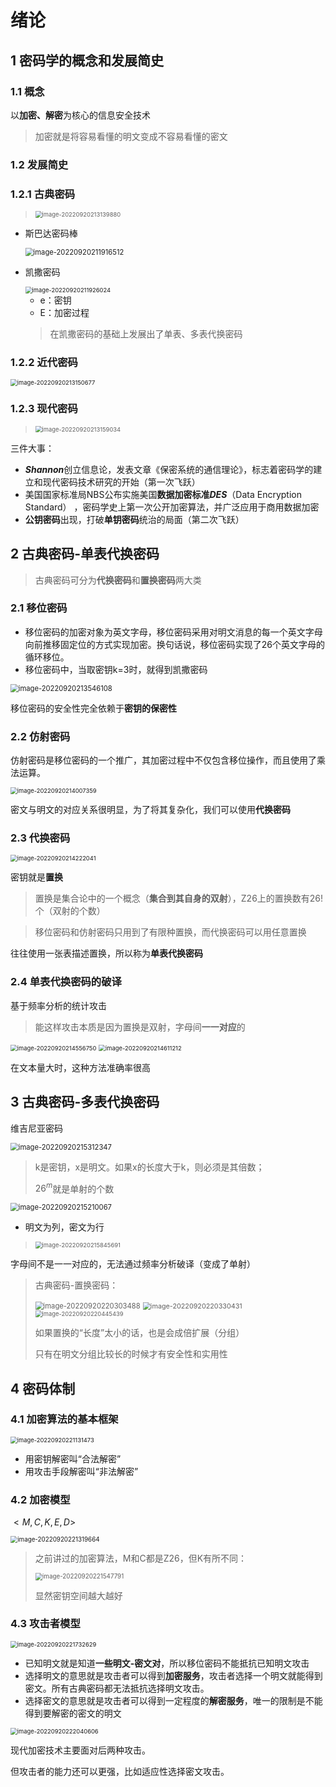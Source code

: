 # 绪论

## 1 密码学的概念和发展简史

### 1.1 概念

以**加密、解密**为核心的信息安全技术

> 加密就是将容易看懂的明文变成不容易看懂的密文

### 1.2 发展简史

### 1.2.1 古典密码

> <img src="README.assets/image-20220920213139880.png" alt="image-20220920213139880" style="zoom:67%;" />

- 斯巴达密码棒

  <img src="README.assets/image-20220920211916512.png" alt="image-20220920211916512" style="zoom:80%;" />

- 凯撒密码

  <img src="README.assets/image-20220920211926024.png" alt="image-20220920211926024" style="zoom:67%;" />

  - e：密钥
  - E：加密过程

  > 在凯撒密码的基础上发展出了单表、多表代换密码

### 1.2.2 近代密码

<img src="README.assets/image-20220920213150677.png" alt="image-20220920213150677" style="zoom:67%;" />

### 1.2.3 现代密码

> <img src="README.assets/image-20220920213159034.png" alt="image-20220920213159034" style="zoom:67%;" />

三件大事：

- ***Shannon***创立信息论，发表文章《保密系统的通信理论》，标志着密码学的建立和现代密码技术研究的开始（第一次飞跃）
- 美国国家标准局NBS公布实施美国**数据加密标准*DES***（Data Encryption Standard） ，密码学史上第一次公开加密算法，并广泛应用于商用数据加密
- **公钥密码**出现，打破**单钥密码**统治的局面（第二次飞跃）



## 2 古典密码-单表代换密码

> 古典密码可分为**代换密码**和**置换密码**两大类

### 2.1 移位密码

- 移位密码的加密对象为英文字母，移位密码采用对明文消息的每一个英文字母向前推移固定位的方式实现加密。换句话说，移位密码实现了26个英文字母的循环移位。
- 移位密码中，当取密钥k=3时，就得到凯撒密码

<img src="README.assets/image-20220920213546108.png" alt="image-20220920213546108" style="zoom:80%;" />

移位密码的安全性完全依赖于**密钥的保密性**



### 2.2 仿射密码

仿射密码是移位密码的一个推广，其加密过程中不仅包含移位操作，而且使用了乘法运算。

<img src="README.assets/image-20220920214007359.png" alt="image-20220920214007359" style="zoom:67%;" />

密文与明文的对应关系很明显，为了将其复杂化，我们可以使用**代换密码**



### 2.3 代换密码

<img src="README.assets/image-20220920214222041.png" alt="image-20220920214222041" style="zoom:67%;" />

密钥就是**置换**

> 置换是集合论中的一个概念（**集合到其自身的双射**），Z26上的置换数有$26!$个（双射的个数）

> 移位密码和仿射密码只用到了有限种置换，而代换密码可以用任意置换

往往使用一张表描述置换，所以称为**单表代换密码**



### 2.4 单表代换密码的破译

基于频率分析的统计攻击

> 能这样攻击本质是因为置换是双射，字母间**一一对应**的

<img src="README.assets/image-20220920214556750.png" alt="image-20220920214556750" style="zoom:67%;" />

<img src="README.assets/image-20220920214611212.png" alt="image-20220920214611212" style="zoom:67%;" />

在文本量大时，这种方法准确率很高



## 3 古典密码-多表代换密码

维吉尼亚密码

<img src="README.assets/image-20220920215312347.png" alt="image-20220920215312347" style="zoom:80%;" />

> k是密钥，x是明文。如果x的长度大于k，则必须是其倍数；
>
> $26^m$就是单射的个数

<img src="README.assets/image-20220920215210067.png" alt="image-20220920215210067" style="zoom:80%;" />

- 明文为列，密文为行

> <img src="README.assets/image-20220920215845691.png" alt="image-20220920215845691" style="zoom:67%;" />

字母间不是一一对应的，无法通过频率分析破译（变成了单射）

> 古典密码-置换密码：
>
> <img src="README.assets/image-20220920220303488.png" alt="image-20220920220303488" style="zoom:80%;" />
>
> <img src="README.assets/image-20220920220330431.png" alt="image-20220920220330431" style="zoom:77%;" />
>
> <img src="README.assets/image-20220920220445439.png" alt="image-20220920220445439" style="zoom:67%;" />
>
> 如果置换的“长度”太小的话，也是会成倍扩展（分组）
>
> 只有在明文分组比较长的时候才有安全性和实用性

## 4 密码体制

### 4.1 加密算法的基本框架

<img src="README.assets/image-20220920221131473.png" alt="image-20220920221131473" style="zoom:67%;" />

- 用密钥解密叫“合法解密”
- 用攻击手段解密叫“非法解密”

### 4.2 加密模型

$<M,C,K,E,D>$

<img src="README.assets/image-20220920221319664.png" alt="image-20220920221319664" style="zoom:70%;" />

> 之前讲过的加密算法，M和C都是Z26，但K有所不同：
>
> <img src="README.assets/image-20220920221547791.png" alt="image-20220920221547791" style="zoom:70%;" />
>
> 显然密钥空间越大越好

### 4.3 攻击者模型

<img src="README.assets/image-20220920221732629.png" alt="image-20220920221732629" style="zoom:67%;" />

- 已知明文就是知道**一些明文-密文对**，所以移位密码不能抵抗已知明文攻击
- 选择明文的意思就是攻击者可以得到**加密服务**，攻击者选择一个明文就能得到密文。所有古典密码都无法抵抗选择明文攻击。
- 选择密文的意思就是攻击者可以得到一定程度的**解密服务**，唯一的限制是不能得到要解密的密文的明文

<img src="README.assets/image-20220920222040606.png" alt="image-20220920222040606" style="zoom:67%;" />

现代加密技术主要面对后两种攻击。

但攻击者的能力还可以更强，比如适应性选择密文攻击。



